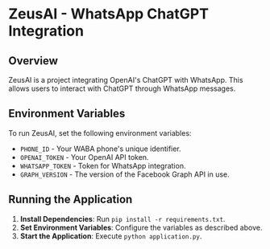 # ZeusAI - WhatsApp ChatGPT Integration

## Overview
ZeusAI is a project integrating OpenAI's ChatGPT with WhatsApp. This allows users to interact with ChatGPT through WhatsApp messages.

## Environment Variables
To run ZeusAI, set the following environment variables:
- `PHONE_ID` - Your WABA phone's unique identifier.
- `OPENAI_TOKEN` - Your OpenAI API token.
- `WHATSAPP_TOKEN` - Token for WhatsApp integration.
- `GRAPH_VERSION` - The version of the Facebook Graph API in use.

## Running the Application
1. **Install Dependencies**: Run `pip install -r requirements.txt`.
2. **Set Environment Variables**: Configure the variables as described above.
3. **Start the Application**: Execute `python application.py`.
